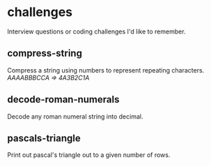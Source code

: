 # challenges
Interview questions or coding challenges I'd like to remember.

## compress-string
Compress a string using numbers to represent repeating characters.  
*AAAABBBCCA => 4A3B2C1A* 

## decode-roman-numerals 
Decode any roman numeral string into decimal.

## pascals-triangle
Print out pascal's triangle out to a given number of rows.
